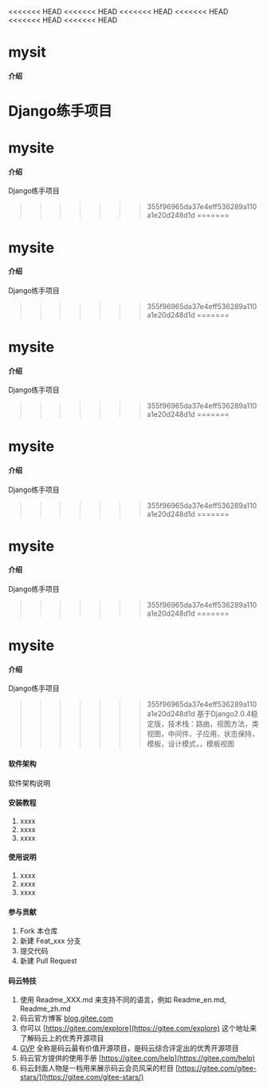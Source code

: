 <<<<<<< HEAD
<<<<<<< HEAD
<<<<<<< HEAD
<<<<<<< HEAD
<<<<<<< HEAD
<<<<<<< HEAD
# mysit

#### 介绍
Django练手项目
=======
# mysite

#### 介绍
Django练手项目
>>>>>>> 355f96965da37e4eff536289a110a1e20d248d1d
=======
# mysite

#### 介绍
Django练手项目
>>>>>>> 355f96965da37e4eff536289a110a1e20d248d1d
=======
# mysite

#### 介绍
Django练手项目
>>>>>>> 355f96965da37e4eff536289a110a1e20d248d1d
=======
# mysite

#### 介绍
Django练手项目
>>>>>>> 355f96965da37e4eff536289a110a1e20d248d1d
=======
# mysite

#### 介绍
Django练手项目
>>>>>>> 355f96965da37e4eff536289a110a1e20d248d1d
=======
# mysite

#### 介绍
Django练手项目
>>>>>>> 355f96965da37e4eff536289a110a1e20d248d1d
基于Django2.0.4稳定版，技术栈：路由，视图方法，类视图，中间件，子应用，状态保持，模板，设计模式，，模板视图

#### 软件架构
软件架构说明


#### 安装教程

1. xxxx
2. xxxx
3. xxxx

#### 使用说明

1. xxxx
2. xxxx
3. xxxx

#### 参与贡献

1. Fork 本仓库
2. 新建 Feat_xxx 分支
3. 提交代码
4. 新建 Pull Request


#### 码云特技

1. 使用 Readme\_XXX.md 来支持不同的语言，例如 Readme\_en.md, Readme\_zh.md
2. 码云官方博客 [blog.gitee.com](https://blog.gitee.com)
3. 你可以 [https://gitee.com/explore](https://gitee.com/explore) 这个地址来了解码云上的优秀开源项目
4. [GVP](https://gitee.com/gvp) 全称是码云最有价值开源项目，是码云综合评定出的优秀开源项目
5. 码云官方提供的使用手册 [https://gitee.com/help](https://gitee.com/help)
6. 码云封面人物是一档用来展示码云会员风采的栏目 [https://gitee.com/gitee-stars/](https://gitee.com/gitee-stars/)